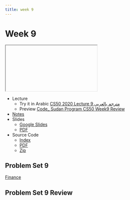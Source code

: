 ```yaml
---
title: week 9
---
```


# Week 9

<iframe src=" "></iframe>


- Lecture
  - Try it in Arabic
    [CS50 2020 Lecture 9 مترجم بالعربي](#)
  - Preview
    [Code_ Sudan Program CS50 Week9 Review](#)
- [Notes](https://cs50.harvard.edu/x/2021/notes/9/)
- Slides
  - <a href="https://docs.google.com/presentation/d/1E3N-8puMqS2545GR4E7pfo4nAKPx36dwDDvOVv6oGAc/edit?usp=sharing">Google Slides</a>
  - <a href="https://cdn.cs50.net/2020/fall/lectures/9/lecture9.pdf">PDF</a> 
- Source Code
  - <a href="https://cdn.cs50.net/2020/fall/lectures/9/src9/">Index</a>
  - <a href="https://cdn.cs50.net/2020/fall/lectures/9/src9.pdf">PDF</a>
  - <a href="https://cdn.cs50.net/2020/fall/lectures/9/src9.zip">Zip</a>

## Problem Set 9

[Finance](#)

## Problem Set 9 Review 
<!-- <div class="box" >Speller Review  <iframe src="https://www.youtube.com/embed/S_3NvpLje3M"></iframe></div>
<div class="box" >Caesar Review  <iframe src="https://www.youtube.com/embed/3BcjXzNlT0w"></iframe></div> -->
